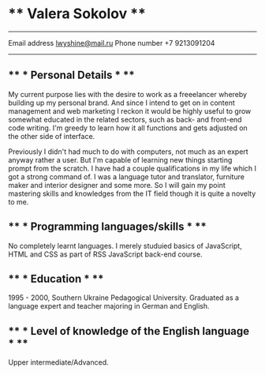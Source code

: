 ** Valera Sokolov **
================

----------------              ------------------
Email address                  lwyshine@mail.ru
Phone number                   +7 9213091204
----------------              ------------------

** * Personal Details * **
---------------------------

My current purpose lies with the desire to work as a freeelancer 
whereby building up my personal brand. And since I intend to get on
in content management and web marketing I reckon it would be highly 
useful to grow somewhat educated in the related sectors, such as 
back- and front-end code writing. I'm greedy to learn how it all functions
and gets adjusted on the other side of interface.

Previously I didn't had much to do with computers, not much as an expert anyway
rather a user. But I'm capable of learning new things starting prompt from the 
scratch. 
I have had a couple qualifications in my life which I got a strong command of. 
I was a language tutor and translator, furniture maker and interior designer
and some more. So I will gain my point mastering skills and knowledges from the IT 
field though it is quite a novelty to me.


** * Programming languages/skills * **
---------------------------------------

No completely learnt languages. I merely studuied basics of JavaScript, HTML and CSS
as part of RSS JavaScript back-end course.


** * Education * **
--------------------

1995 - 2000, Southern Ukraine Pedagogical University.
Graduated as a language expert and teacher majoring in German and English.

** * Level of knowledge of the English language * **
-----------------------------------------------------

Upper intermediate/Advanced.

